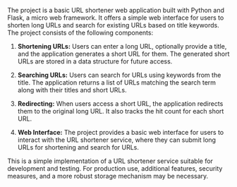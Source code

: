 The project is a basic URL shortener web application built with Python and Flask, a micro web framework. It offers a simple web interface for users to shorten long URLs and search for existing URLs based on title keywords. The project consists of the following components:

1. **Shortening URLs:** Users can enter a long URL, optionally provide a title, and the application generates a short URL for them. The generated short URLs are stored in a data structure for future access.

2. **Searching URLs:** Users can search for URLs using keywords from the title. The application returns a list of URLs matching the search term along with their titles and short URLs.

3. **Redirecting:** When users access a short URL, the application redirects them to the original long URL. It also tracks the hit count for each short URL.

4. **Web Interface:** The project provides a basic web interface for users to interact with the URL shortener service, where they can submit long URLs for shortening and search for URLs.

This is a simple implementation of a URL shortener service suitable for development and testing. For production use, additional features, security measures, and a more robust storage mechanism may be necessary.